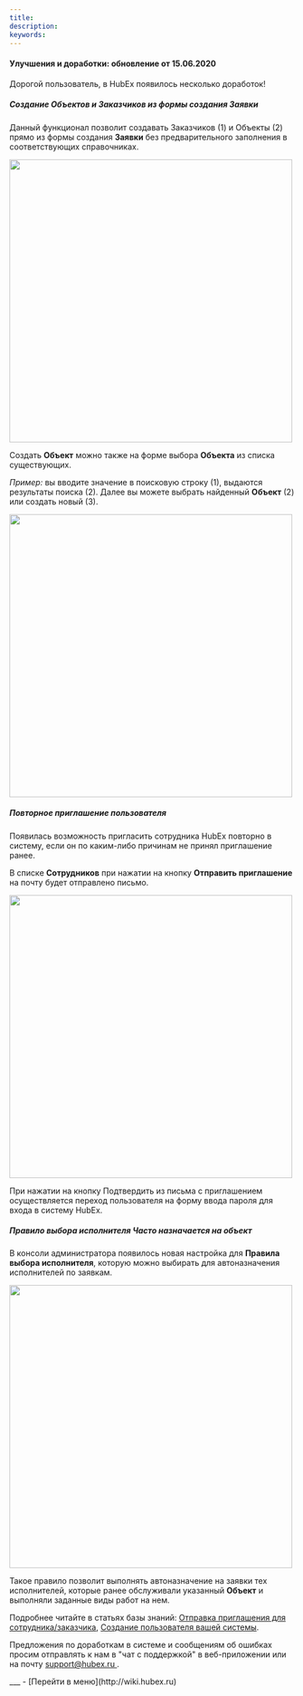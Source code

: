 ```yaml
---
title: 
description: 
keywords: 
---
```


#### Улучшения и доработки: обновление от 15.06.2020
<html>
<meta charset="utf-8">

</html>
<body>
<p>Дорогой пользователь, в HubEx появилось несколько доработок! <p> 
 <h5>Создание Объектов и Заказчиков из формы создания Заявки</h5>
<p>Данный функционал позволит создавать Заказчиков (1) и Объекты (2) прямо из формы создания <strong>Заявки</strong> без предварительного заполнения в соответствующих справочниках. </p>
<p><img src="https://239911.selcdn.ru/Public/_articles/CreateCustomerObjInTaskForm/CreateObjInTask_1.png" width="500" height="@ArticleID30" /></p> 
<p>Создать <strong>Объект</strong> можно также на форме выбора <strong>Объекта</strong> из списка существующих. </p>
<p><i>Пример: </i>вы вводите значение в поисковую строку (1), выдаются результаты поиска (2).  Далее вы можете выбрать найденный <strong>Объект</strong> (2) или создать новый (3).</p>
<p><img src="https://239911.selcdn.ru/Public/_articles/CreateCustomerObjInTaskForm/CreateObjInTime_2.png" width="500" height="@ArticleID30" /></p>

<h5>Повторное приглашение пользователя</h5>
<p>Появилась возможность пригласить сотрудника HubEx повторно в систему, если он по каким-либо причинам не принял приглашение ранее. </p>
В списке <strong>Сотрудников</strong> при нажатии на кнопку <strong>Отправить приглашение</strong> на почту будет отправлено письмо. 
<p><img src="https://239911.selcdn.ru/Public/_articles/News%201.06.2020/invite.png" width="500" height="@ArticleID30" /></p>
<p>При нажатии на кнопку </strong>Подтвердить</strong> из письма с приглашением осуществляется переход пользователя на форму ввода пароля для входа в систему HubEx. </p>

<h5>Правило выбора исполнителя Часто назначается на объект</h5>
<p>В консоли администратора появилось новая настройка для <strong>Правила выбора исполнителя</strong>, которую можно выбирать для автоназначения исполнителей по заявкам.</p>
<p><img src="https://239911.selcdn.ru/Public/_articles/News%201.06.2020/NewRuleAdm.png" width="500" height="@ArticleID30" /></p>
<p>Такое правило позволит выполнять автоназначение на заявки тех исполнителей, которые ранее обслуживали указанный <strong>Объект</strong> и выполняли заданные виды работ на нем.</p>


<p>Подробнее читайте в статьях базы знаний: <a href="https://wiki.hubex.ru/docs/FAQ/RU/user/HowToSendInvitation.html">Отправка приглашения для сотрудника/заказчика</a>, <a href="https://wiki.hubex.ru/docs/FAQ/RU/user/CreatingUser.html">Создание пользователя вашей системы</a>.</p>

<p>Предложения по доработкам в системе и сообщениям об ошибках просим отправлять к нам в "чат с поддержкой" в веб-приложении или на почту <a href="mailto:support@hubex.ru" target="_blank" rel="noopener"> support@hubex.ru </a>.</p>

</body>
___
- [Перейти в меню](http://wiki.hubex.ru)
